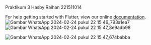 Praktikum 3 Hasby Raihan 221511014



For help getting started with Flutter, view our online
[documentation](https://flutter.io/).
![Gambar WhatsApp 2024-02-24 pukul 22 15 46_793a1ea7](https://github.com/hasbyraihan/Proyek_4_PR3/assets/117974077/f524c730-454d-4b45-9aa3-68b9683e1ccd)![Gambar WhatsApp 2024-02-24 pukul 22 15 47_8e9adb98](https://github.com/hasbyraihan/Proyek_4_PR3/assets/117974077/5760cc39-4b8e-482d-9af3-862f39d2181d)

![Gambar WhatsApp 2024-02-24 pukul 22 15 47_674babba](https://github.com/hasbyraihan/Proyek_4_PR3/assets/117974077/2a46a8ca-ef51-4651-ab75-baba2946e079)
